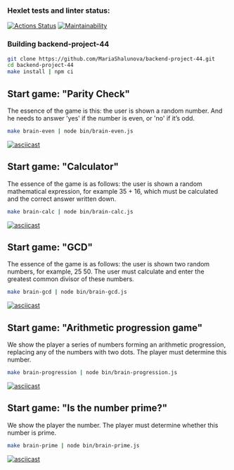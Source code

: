 ### Hexlet tests and linter status:

[![Actions Status](https://github.com/MariaShalunova/backend-project-44/actions/workflows/hexlet-check.yml/badge.svg)](https://github.com/MariaShalunova/backend-project-44/actions) [![Maintainability](https://api.codeclimate.com/v1/badges/09cc1170b9af915b8801/maintainability)](https://codeclimate.com/github/MariaShalunova/backend-project-44/maintainability)

### Building backend-project-44

```sh
git clone https://github.com/MariaShalunova/backend-project-44.git
cd backend-project-44
make install | npm ci
```

## Start game: "Parity Check"

The essence of the game is this: the user is shown a random number. And he needs to answer 'yes' if the number is even, or 'no' if it’s odd.

```sh
make brain-even | node bin/brain-even.js
```

[![asciicast](https://asciinema.org/a/WJeq9WSm27HpWziYPhZdxHWOl.svg)](https://asciinema.org/a/WJeq9WSm27HpWziYPhZdxHWOl)

## Start game: "Calculator"

The essence of the game is as follows: the user is shown a random mathematical expression, for example 35 + 16, which must be calculated and the correct answer written down.

```sh
make brain-calc | node bin/brain-calc.js
```

[![asciicast](https://asciinema.org/a/jh3medwmk0LtlBuHwIhxH7HgC.svg)](https://asciinema.org/a/jh3medwmk0LtlBuHwIhxH7HgC)

## Start game: "GCD"

The essence of the game is as follows: the user is shown two random numbers, for example, 25 50. The user must calculate and enter the greatest common divisor of these numbers.

```sh
make brain-gcd | node bin/brain-gcd.js
```

[![asciicast](https://asciinema.org/a/FY9X0cQhPetmth5JH14uRs2Mr.svg)](https://asciinema.org/a/FY9X0cQhPetmth5JH14uRs2Mr)

## Start game: "Arithmetic progression game"

We show the player a series of numbers forming an arithmetic progression, replacing any of the numbers with two dots. The player must determine this number.

```sh
make brain-progression | node bin/brain-progression.js
```

[![asciicast](https://asciinema.org/a/eDKmVB9bDzJavx0ZWl1Na7hSI.svg)](https://asciinema.org/a/eDKmVB9bDzJavx0ZWl1Na7hSI)

## Start game: "Is the number prime?"

We show the player the number. The player must determine whether this number is prime.

```sh
make brain-prime | node bin/brain-prime.js
```

[![asciicast](https://asciinema.org/a/abvInfoaeNzPyFUpsmouellEH.svg)](https://asciinema.org/a/abvInfoaeNzPyFUpsmouellEH)
